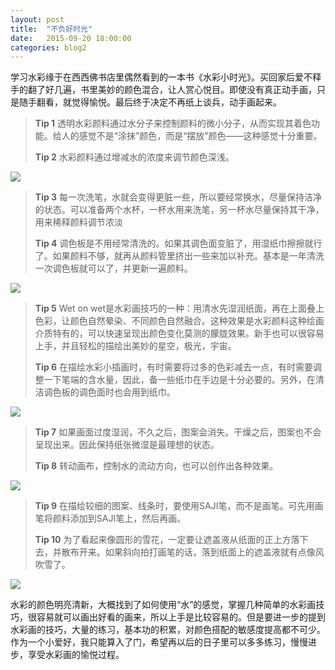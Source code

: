 ```yaml
---
layout: post
title:  "不负好时光"
date:   2015-09-20 18:00:00
categories: blog2
---
```


学习水彩缘于在西西佛书店里偶然看到的一本书《水彩小时光》。买回家后爱不释手的翻了好几遍，书里美妙的颜色混合，让人赏心悦目。即使没有真正动手画，只是随手翻看，就觉得愉悦。最后终于决定不再纸上谈兵，动手画起来。

> **Tip 1**
> 透明水彩颜料通过水分子来控制颜料的微小分子，从而实现其着色功能。给人的感觉不是“涂抹”颜色，而是“摆放”颜色——这种感觉十分重要。
>
> **Tip 2**
> 水彩颜料通过增减水的浓度来调节颜色深浅。

![][image1]

> **Tip 3**
> 每一次洗笔，水就会变得更脏一些，所以要经常换水，尽量保持洁净的状态。可以准备两个水杯，一杯水用来洗笔，另一杯水尽量保持其干净，用来稀释颜料调节浓淡
>
> **Tip 4**
> 调色板是不用经常清洗的。如果其调色面变脏了，用湿纸巾擦擦就行了。如果颜料不够，就再从颜料管里挤出一些来加以补充。基本是一年清洗一次调色板就可以了，并更新一遍颜料。

![][image2]

> **Tip 5**
> Wet on wet是水彩画技巧的一种：用清水先湿润纸面，再在上面叠上色彩，让颜色自然晕染、不同颜色自然融合。这种效果是水彩颜料这种绘画介质特有的，可以快速呈现出颜色变化莫测的朦胧效果。新手也可以很容易上手，并且轻松的描绘出美妙的星空，极光，宇宙。
>
> **Tip 6**
> 在描绘水彩小插画时，有时需要将过多的色彩减去一点，有时需要调整一下笔端的含水量，因此，备一些纸巾在手边是十分必要的。另外，在清洁调色板的调色面时也会用到纸巾。

![][image3]

> **Tip 7**
> 如果画面过度湿润，不久之后，图案会消失。干燥之后，图案也不会呈现出来。因此保持纸张微湿是最理想的状态。
>
> **Tip 8**
> 转动画布，控制水的流动方向，也可以创作出各种效果。

![][image4]

> **Tip 9**
> 在描绘较细的图案、线条时，要使用SAJI笔，而不是画笔。可先用画笔将颜料添加到SAJI笔上，然后再画。
>
> **Tip 10**
> 为了看起来像圆形的雪花，一定要让遮盖液从纸面的正上方落下去，并散布开来。如果斜向拍打画笔的话，落到纸面上的遮盖液就有点像风吹雪了。

![][image5]

水彩的颜色明亮清新，大概找到了如何使用“水”的感觉，掌握几种简单的水彩画技巧，很容易就可以画出好看的画来，所以上手是比较容易的。但是要进一步的提到水彩画的技巧，大量的练习，基本功的积累，对颜色搭配的敏感度提高都不可少。作为一个小爱好，我只能算入了门，希望再以后的日子里可以多多练习，慢慢进步，享受水彩画的愉悦过程。

[image1]: https://c3.staticflickr.com/6/5581/30967269762_fa48484f31_b.jpg
[image2]: https://c5.staticflickr.com/6/5486/30967270572_6435e74c08_b.jpg
[image3]: https://c3.staticflickr.com/6/5615/30967271562_d8cff70029_b.jpg
[image4]: https://c1.staticflickr.com/6/5521/30967272672_4a31976378_b.jpg
[image5]: https://c7.staticflickr.com/6/5503/30967273222_642d4bc92b_b.jpg

